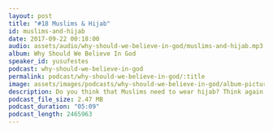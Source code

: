 ```yaml
---
layout: post
title: "#18 Muslims & Hijab"
id: muslims-and-hijab
date: 2017-09-22 00:18:00
audio: assets/audio/why-should-we-believe-in-god/muslims-and-hijab.mp3
album: Why Should We Believe In God
speaker_id: yusufestes
podcast: why-should-we-believe-in-god
permalink: podcast/why-should-we-believe-in-god/:title
image: assets/images/podcasts/why-should-we-believe-in-god/album-picture-small.jpg
description: Do you think that Muslims need to wear hijab? Think again.
podcast_file_size: 2.47 MB
podcast_duration: "05:09"
podcast_length: 2465963
---
```

